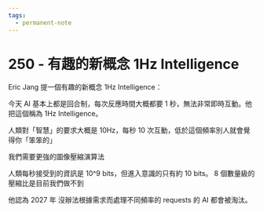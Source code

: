 ```yaml
---
tags:
  - permanent-note
---
```

# 250 - 有趣的新概念 1Hz Intelligence



Eric Jang 提一個有趣的新概念 1Hz Intelligence：



 今天 AI 基本上都是回合制，每次反應時間大概都要 1 秒，無法非常即時互動。他把這個稱為 1Hz Intelligence。  



人類對「智慧」的要求大概是 10Hz，每秒 10 次互動，低於這個頻率別人就會覺得你「笨笨的」  



我們需要更強的圖像壓縮演算法

人類每秒接受到的資訊是 10^9 bits，但進入意識的只有約 10 bits。 8 個數量級的壓縮比是目前我們做不到

他認為 2027 年 沒辦法根據需求而處理不同頻率的 requests 的 AI 都會被淘汰。 